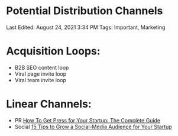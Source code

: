 # Potential Distribution Channels

Last Edited: August 24, 2021 3:34 PM
Tags: Important, Marketing

# Acquisition Loops:

- B2B SEO content loop
- Viral page invite loop
- Viral team invite loop

# Linear Channels:

- PR
  [How To Get Press for Your Startup: The Complete Guide](https://medium.com/startup-grind/how-to-get-press-for-your-startup-the-complete-guide-b79c57318113)
- Social
  [15 Tips to Grow a Social-Media Audience for Your Startup](https://www.entrepreneur.com/article/253858)
